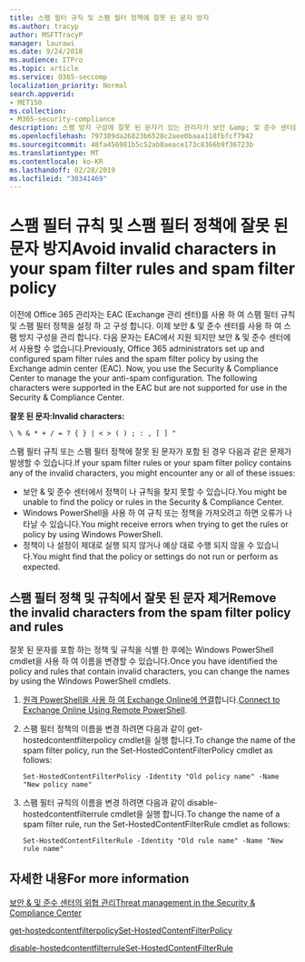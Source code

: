 ```yaml
---
title: 스팸 필터 규칙 및 스팸 필터 정책에 잘못 된 문자 방지
ms.author: tracyp
author: MSFTTracyP
manager: laurawi
ms.date: 9/24/2018
ms.audience: ITPro
ms.topic: article
ms.service: O365-seccomp
localization_priority: Normal
search.appverid:
- MET150
ms.collection:
- M365-security-compliance
description: 스팸 방지 구성에 잘못 된 문자가 있는 관리자가 보안 &amp; 및 준수 센터를 사용 하려고 할 때 문제를 해결 하는 데 도움이 되는 정보를 제공 합니다.
ms.openlocfilehash: 797389da26823b6528c2aee0baaa118fbfcf7942
ms.sourcegitcommit: 48fa456981b5c52ab8aeace173c8366b9f36723b
ms.translationtype: MT
ms.contentlocale: ko-KR
ms.lasthandoff: 02/28/2019
ms.locfileid: "30341469"
---
```

# <a name="avoid-invalid-characters-in-your-spam-filter-rules-and-spam-filter-policy"></a><span data-ttu-id="e8fd0-103">스팸 필터 규칙 및 스팸 필터 정책에 잘못 된 문자 방지</span><span class="sxs-lookup"><span data-stu-id="e8fd0-103">Avoid invalid characters in your spam filter rules and spam filter policy</span></span> 

<span data-ttu-id="e8fd0-p101">이전에 Office 365 관리자는 EAC (Exchange 관리 센터)를 사용 하 여 스팸 필터 규칙 및 스팸 필터 정책을 설정 하 고 구성 합니다. 이제 보안 &amp; 및 준수 센터를 사용 하 여 스팸 방지 구성을 관리 합니다. 다음 문자는 EAC에서 지원 되지만 보안 &amp; 및 준수 센터에서 사용할 수 없습니다.</span><span class="sxs-lookup"><span data-stu-id="e8fd0-p101">Previously, Office 365 administrators set up and configured spam filter rules and the spam filter policy by using the Exchange admin center (EAC). Now, you use the Security &amp; Compliance Center to manage the your anti-spam configuration. The following characters were supported in the EAC but are not supported for use in the Security &amp; Compliance Center.</span></span>  

<span data-ttu-id="e8fd0-107">**잘못 된 문자:**</span><span class="sxs-lookup"><span data-stu-id="e8fd0-107">**Invalid characters:**</span></span>
  
```\ % & * + / = ? { } | < > ( ) ; : , [ ] "```

<span data-ttu-id="e8fd0-108">스팸 필터 규칙 또는 스팸 필터 정책에 잘못 된 문자가 포함 된 경우 다음과 같은 문제가 발생할 수 있습니다.</span><span class="sxs-lookup"><span data-stu-id="e8fd0-108">If your spam filter rules or your spam filter policy contains any of the invalid characters, you might encounter any or all of these issues:</span></span>
- <span data-ttu-id="e8fd0-109">보안 &amp; 및 준수 센터에서 정책이 나 규칙을 찾지 못할 수 있습니다.</span><span class="sxs-lookup"><span data-stu-id="e8fd0-109">You might be unable to find the policy or rules in the Security &amp; Compliance Center.</span></span>
- <span data-ttu-id="e8fd0-110">Windows PowerShell을 사용 하 여 규칙 또는 정책을 가져오려고 하면 오류가 나타날 수 있습니다.</span><span class="sxs-lookup"><span data-stu-id="e8fd0-110">You might receive errors when trying to get the rules or policy by using Windows PowerShell.</span></span>
- <span data-ttu-id="e8fd0-111">정책이 나 설정이 제대로 실행 되지 않거나 예상 대로 수행 되지 않을 수 있습니다.</span><span class="sxs-lookup"><span data-stu-id="e8fd0-111">You might find that the policy or settings do not run or perform as expected.</span></span>

## <a name="remove-the-invalid-characters-from-the-spam-filter-policy-and-rules"></a><span data-ttu-id="e8fd0-112">스팸 필터 정책 및 규칙에서 잘못 된 문자 제거</span><span class="sxs-lookup"><span data-stu-id="e8fd0-112">Remove the invalid characters from the spam filter policy and rules</span></span>

<span data-ttu-id="e8fd0-113">잘못 된 문자를 포함 하는 정책 및 규칙을 식별 한 후에는 Windows PowerShell cmdlet을 사용 하 여 이름을 변경할 수 있습니다.</span><span class="sxs-lookup"><span data-stu-id="e8fd0-113">Once you have identified the policy and rules that contain invalid characters, you can change the names by using the Windows PowerShell cmdlets.</span></span> 

1. <span data-ttu-id="e8fd0-114">[원격 PowerShell을 사용 하 여 Exchange Online에 연결](https://docs.microsoft.com/powershell/exchange/exchange-online/connect-to-exchange-online-powershell/connect-to-exchange-online-powershell?view=exchange-ps)합니다.</span><span class="sxs-lookup"><span data-stu-id="e8fd0-114">[Connect to Exchange Online Using Remote PowerShell](https://docs.microsoft.com/powershell/exchange/exchange-online/connect-to-exchange-online-powershell/connect-to-exchange-online-powershell?view=exchange-ps).</span></span>
    
2. <span data-ttu-id="e8fd0-115">스팸 필터 정책의 이름을 변경 하려면 다음과 같이 get-hostedcontentfilterpolicy cmdlet을 실행 합니다.</span><span class="sxs-lookup"><span data-stu-id="e8fd0-115">To change the name of the spam filter policy, run the Set-HostedContentFilterPolicy cmdlet as follows:</span></span>
    
    ```
    Set-HostedContentFilterPolicy -Identity "Old policy name" -Name "New policy name"
    ```  

3. <span data-ttu-id="e8fd0-116">스팸 필터 규칙의 이름을 변경 하려면 다음과 같이 disable-hostedcontentfilterrule cmdlet을 실행 합니다.</span><span class="sxs-lookup"><span data-stu-id="e8fd0-116">To change the name of a spam filter rule, run the Set-HostedContentFilterRule cmdlet as follows:</span></span>
    
    ```
    Set-HostedContentFilterRule -Identity "Old rule name" -Name "New rule name"
    ```  

  
 ## <a name="for-more-information"></a><span data-ttu-id="e8fd0-117">자세한 내용</span><span class="sxs-lookup"><span data-stu-id="e8fd0-117">For more information</span></span>

[<span data-ttu-id="e8fd0-118">보안 &amp; 및 준수 센터의 위협 관리</span><span class="sxs-lookup"><span data-stu-id="e8fd0-118">Threat management in the Security &amp; Compliance Center</span></span>](threat-management.md)
  
[<span data-ttu-id="e8fd0-119">get-hostedcontentfilterpolicy</span><span class="sxs-lookup"><span data-stu-id="e8fd0-119">Set-HostedContentFilterPolicy</span></span>](https://docs.microsoft.com/powershell/module/exchange/antispam-antimalware/set-hostedcontentfilterpolicy?view=exchange-ps)

[<span data-ttu-id="e8fd0-120">disable-hostedcontentfilterrule</span><span class="sxs-lookup"><span data-stu-id="e8fd0-120">Set-HostedContentFilterRule</span></span>](https://docs.microsoft.com/powershell/module/exchange/antispam-antimalware/set-hostedcontentfilterrule?view=exchange-ps)

